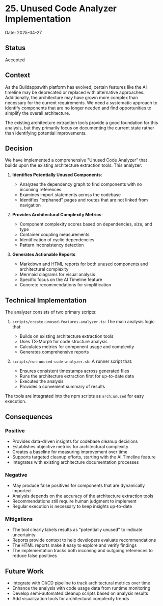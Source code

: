 # 25. Unused Code Analyzer Implementation

Date: 2025-04-27

## Status

Accepted

## Context

As the Buildappswith platform has evolved, certain features like the AI timeline may be deprecated or replaced with alternative approaches. Additionally, the architecture may have grown more complex than necessary for the current requirements. We need a systematic approach to identify components that are no longer needed and find opportunities to simplify the overall architecture.

The existing architecture extraction tools provide a good foundation for this analysis, but they primarily focus on documenting the current state rather than identifying potential improvements.

## Decision

We have implemented a comprehensive "Unused Code Analyzer" that builds upon the existing architecture extraction tools. This analyzer:

1. **Identifies Potentially Unused Components**:
   - Analyzes the dependency graph to find components with no incoming references
   - Examines import statements across the codebase
   - Identifies "orphaned" pages and routes that are not linked from navigation

2. **Provides Architectural Complexity Metrics**:
   - Component complexity scores based on dependencies, size, and type
   - Container coupling measurements
   - Identification of cyclic dependencies
   - Pattern inconsistency detection

3. **Generates Actionable Reports**:
   - Markdown and HTML reports for both unused components and architectural complexity
   - Mermaid diagrams for visual analysis
   - Specific focus on the AI Timeline feature
   - Concrete recommendations for simplification

## Technical Implementation

The analyzer consists of two primary scripts:

1. `scripts/create-unused-features-analyzer.ts`: The main analysis logic that:
   - Builds on existing architecture extraction tools
   - Uses TS-Morph for code structure analysis
   - Calculates metrics for component usage and complexity
   - Generates comprehensive reports

2. `scripts/run-unused-code-analyzer.sh`: A runner script that:
   - Ensures consistent timestamps across generated files
   - Runs the architecture extraction first for up-to-date data
   - Executes the analysis
   - Provides a convenient summary of results

The tools are integrated into the npm scripts as `arch:unused` for easy execution.

## Consequences

### Positive

- Provides data-driven insights for codebase cleanup decisions
- Establishes objective metrics for architectural complexity
- Creates a baseline for measuring improvement over time
- Supports targeted cleanup efforts, starting with the AI Timeline feature
- Integrates with existing architecture documentation processes

### Negative

- May produce false positives for components that are dynamically imported
- Analysis depends on the accuracy of the architecture extraction tools
- Recommendations still require human judgment to implement
- Regular execution is necessary to keep insights up-to-date

### Mitigations

- The tool clearly labels results as "potentially unused" to indicate uncertainty
- Reports provide context to help developers evaluate recommendations
- The HTML reports make it easy to explore and verify findings
- The implementation tracks both incoming and outgoing references to reduce false positives

## Future Work

- Integrate with CI/CD pipeline to track architectural metrics over time
- Enhance the analysis with code usage data from runtime monitoring
- Develop semi-automated cleanup scripts based on analysis results
- Add visualization tools for architectural complexity trends
